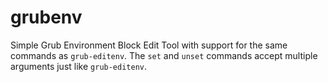 # grubenv
Simple Grub Environment Block Edit Tool with support for the same commands as
`grub-editenv`.  The `set` and `unset` commands accept multiple arguments just
like `grub-editenv`.
